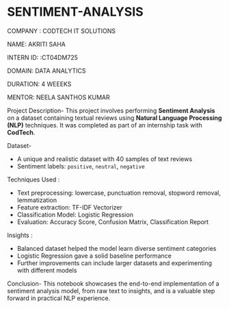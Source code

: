 # SENTIMENT-ANALYSIS

COMPANY : CODTECH IT SOLUTIONS

NAME: AKRITI SAHA

INTERN ID: :CT04DM725

DOMAIN: DATA ANALYTICS

DURATION: 4 WEEEKS

MENTOR: NEELA SANTHOS KUMAR


Project Description-
This project involves performing **Sentiment Analysis** on a dataset containing textual reviews using **Natural Language Processing (NLP)** techniques. It was completed as part of an internship task with **CodTech**.

Dataset-
- A unique and realistic dataset with 40 samples of text reviews
- Sentiment labels: `positive`, `neutral`, `negative`

Techniques Used :
- Text preprocessing: lowercase, punctuation removal, stopword removal, lemmatization
- Feature extraction: TF-IDF Vectorizer
- Classification Model: Logistic Regression
- Evaluation: Accuracy Score, Confusion Matrix, Classification Report

Insights :
- Balanced dataset helped the model learn diverse sentiment categories
- Logistic Regression gave a solid baseline performance
- Further improvements can include larger datasets and experimenting with different models



Conclusion-
This notebook showcases the end-to-end implementation of a sentiment analysis model, from raw text to insights, and is a valuable step forward in practical NLP experience.
